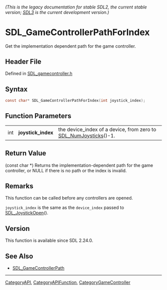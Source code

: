 ###### (This is the legacy documentation for stable SDL2, the current stable version; [SDL3](https://wiki.libsdl.org/SDL3/) is the current development version.)
# SDL_GameControllerPathForIndex

Get the implementation dependent path for the game controller.

## Header File

Defined in [SDL_gamecontroller.h](https://github.com/libsdl-org/SDL/blob/SDL2/include/SDL_gamecontroller.h)

## Syntax

```c
const char* SDL_GameControllerPathForIndex(int joystick_index);
```

## Function Parameters

|     |                    |                                                                                      |
| --- | ------------------ | ------------------------------------------------------------------------------------ |
| int | **joystick_index** | the device_index of a device, from zero to [SDL_NumJoysticks](SDL_NumJoysticks)()-1. |

## Return Value

(const char *) Returns the implementation-dependent path for the game
controller, or NULL if there is no path or the index is invalid.

## Remarks

This function can be called before any controllers are opened.

`joystick_index` is the same as the `device_index` passed to
[SDL_JoystickOpen](SDL_JoystickOpen)().

## Version

This function is available since SDL 2.24.0.

## See Also

- [SDL_GameControllerPath](SDL_GameControllerPath)

----
[CategoryAPI](CategoryAPI), [CategoryAPIFunction](CategoryAPIFunction), [CategoryGameController](CategoryGameController)

